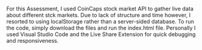 For this Assessment, I used CoinCaps stock market API to gather live data about different stck markets. Due to lack of structure and time however, I resorted to using localStorage rather than a server-sided database.
To run the code, simply download the files and run the index.html file. Personally I used Visual Studio Code and the Live Share Extension for quick debugging and responsiveness.
